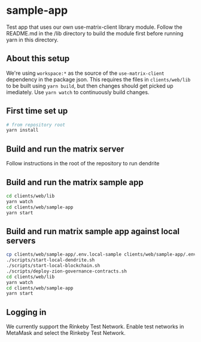 # sample-app

Test app that uses our own use-matrix-client library module. Follow the README.md in the /lib directory to build the module first before running yarn in this directory.

## About this setup

We're using `workspace:*` as the source of the `use-matrix-client` dependency in the package json. This requires the files in `clients/web/lib` to be built using `yarn build`, but then changes should get picked up imediately. Use `yarn watch` to continuously build changes.

## First time set up

```bash
# from repository root
yarn install
```

## Build and run the matrix server

Follow instructions in the root of the repository to run dendrite

## Build and run the matrix sample app

```bash
cd clients/web/lib
yarn watch
cd clients/web/sample-app
yarn start
```

## Build and run matrix sample app against local servers

```bash
cp clients/web/sample-app/.env.local-sample clients/web/sample-app/.env.local
./scripts/start-local-dendrite.sh
./scripts/start-local-blockchain.sh
./scripts/deploy-zion-governance-contracts.sh
cd clients/web/lib
yarn watch
cd clients/web/sample-app
yarn start
```

## Logging in

We currently support the Rinkeby Test Network. Enable test networks in MetaMask and select the Rinkeby Test Network.
